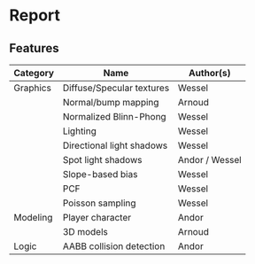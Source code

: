 # Report

## Features

|Category|Name                     |Author(s)     |
|--------|-------------------------|--------------|
|Graphics|Diffuse/Specular textures|Wessel        |
|        |Normal/bump mapping      |Arnoud        |
|        |Normalized Blinn-Phong   |Wessel        |
|        |Lighting                 |Wessel        |
|        |Directional light shadows|Wessel        |
|        |Spot light shadows       |Andor / Wessel|
|        |Slope-based bias         |Wessel        |
|        |PCF                      |Wessel        |
|        |Poisson sampling         |Wessel        |
|Modeling|Player character         |Andor         |
|        |3D models                |Arnoud        |
|Logic   |AABB collision detection |Andor         |
